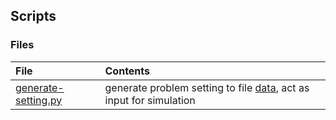 ## Scripts

### Files
|File| Contents|
|:----|:-------|
|[generate-setting.py](./generate-setting.py)| generate problem setting to file [data](./data), act as input for simulation|

